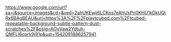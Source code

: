 https://www.google.com/url?sa=i&source=images&cd=&ved=2ahUKEwij6LCKos7eAhUxPn0KHU1kDkUQjRx6BAgBEAU&url=https%3A%2F%2Fplaytcubed.com%2Ftcubed-repeatable-background-subtle-pattern-dust-scratches%2F&psig=AOvVaw2Ydtuh-QMFLl6cprk9j91p&ust=1542091886257941
